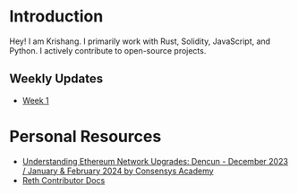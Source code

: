 # Introduction 

Hey! I am Krishang. I primarily work with Rust, Solidity, JavaScript, and Python. I actively contribute to open-source projects.

## Weekly Updates
- [Week 1](https://hackmd.io/@kamuik16/SyVy4aKrR)

# Personal Resources
- [Understanding Ethereum Network Upgrades: Dencun - December 2023 / January & February 2024 by Consensys Academy](https://courses.consensys.net/courses/understanding-ethereum-network-upgrades-dencun-december-2023-january-february-2024)
- [Reth Contributor Docs](https://github.com/paradigmxyz/reth/tree/main/docs)